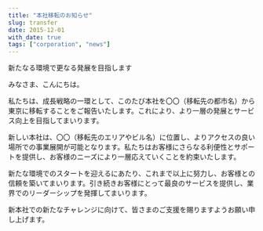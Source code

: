 ```yaml
---
title: "本社移転のお知らせ"
slug: transfer
date: 2015-12-01
with_date: true
tags: ["corporation", "news"]
---
```


新たなる環境で更なる発展を目指します

<!--more-->

みなさま、こんにちは。

私たちは、成長戦略の一環として、このたび本社を〇〇（移転先の都市名）から東京に移転することをご報告いたします。これにより、より一層の発展とサービス向上を目指してまいります。

新しい本社は、〇〇（移転先のエリアやビル名）に位置し、よりアクセスの良い場所での事業展開が可能となります。私たちはお客様にさらなる利便性とサポートを提供し、お客様のニーズにより一層応えていくことを約束いたします。

新たな環境でのスタートを迎えるにあたり、これまで以上に努力し、お客様との信頼を築いてまいります。引き続きお客様にとって最良のサービスを提供し、業界でのリーダーシップを発揮してまいります。

新本社での新たなチャレンジに向けて、皆さまのご支援を賜りますようお願い申し上げます。

